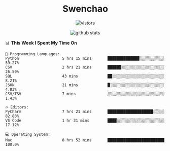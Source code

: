 <h1 align="center">Swenchao</h3>

<p align="center">
  <img src="https://visitor-badge.glitch.me/badge?page_id=Swenchao" alt="vistors" />
</p>

<p align="center">
  <img src="https://github-readme-stats.vercel.app/api?username=Swenchao&count_private=true&show_icons=true&theme=vue-dark&hide_title=true" alt="github stats" />
</p>

<!--START_SECTION:waka-->
📊 **This Week I Spent My Time On** 

```text
💬 Programming Languages: 
Python                   5 hrs 15 mins       ██████████████░░░░░░░░░░░   59.27% 
CSV                      2 hrs 21 mins       ██████░░░░░░░░░░░░░░░░░░░   26.59% 
SQL                      43 mins             ██░░░░░░░░░░░░░░░░░░░░░░░   8.21% 
JSON                     21 mins             █░░░░░░░░░░░░░░░░░░░░░░░░   4.03% 
CSV/TSV                  7 mins              ░░░░░░░░░░░░░░░░░░░░░░░░░   1.43%

🔥 Editors: 
PyCharm                  7 hrs 21 mins       ████████████████████░░░░░   82.88% 
VS Code                  1 hr 31 mins        ████░░░░░░░░░░░░░░░░░░░░░   17.12%

💻 Operating System: 
Mac                      8 hrs 52 mins       █████████████████████████   100.0%

```


<!--END_SECTION:waka-->

